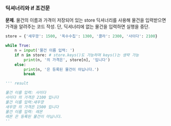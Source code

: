 ### 딕셔너리와 if 조건문
**문제**. 물건의 이름과 가격이 저장되어 있는 store 딕셔너리를 사용해 물건을 입력받으면 가격을 알려주는 코드 작성. 단, 딕셔너리에 없는 물건을 입력하면 실행을 중단.
```py
store = {'새우깡': 1500, '옥수수칩': 1300, '콜라': 2300, '사이다': 2100}

while True:
    n = input('물건 이름 입력: ')
    if n in store: # store.keys()도 가능하며 keys()는 생략 가능
        print(n, '의 가격은', store[n], '입니다')
    else:
        print(n, '은 등록된 물건이 아닙니다.')
        break

''' result

물건 이름 입력: 사이다
사이다 의 가격은 2100 입니다
물건 이름 입력:새우깡
새우깡 의 가격은 1500 입니다
물건 이름 입력: 레몬
레몬 은 등록된 물건이 아닙니다.
''
```